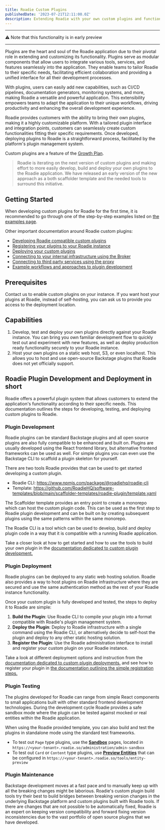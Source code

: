 ```yaml
---
title: Roadie Custom Plugins
publishedDate: '2023-07-21T12:11:00.0Z'
description: Extending Roadie with your own custom plugins and functionality
---
```



---

⚠️ Note that this functionality is in early preview

---


Plugins are the heart and soul of the Roadie application due to their pivotal role in extending and customizing its functionality. Plugins serve as modular components that allow users to integrate various tools, services, and features seamlessly into the application. They enable teams to tailor Roadie to their specific needs, facilitating efficient collaboration and providing a unified interface for all their development processes. 

With plugins, users can easily add new capabilities, such as CI/CD pipelines, documentation generators, monitoring systems, and more, making Roadie a versatile and powerful application. This extensibility empowers teams to adapt the application to their unique workflows, driving productivity and enhancing the overall development experience.

Roadie provides customers with the ability to bring their own plugins, making it a highly customizable platform. With a tailored plugin interface and integration points, customers can seamlessly create custom functionalities fitting their specific requirements. Once developed, deploying plugins to Roadie is a straightforward process, facilitated by the platform's plugin management system. 

Custom plugins are a feature of the [Growth Plan](/pricing/).



> Roadie is iterating on the next version of custom plugins and making effort to more easily develop, build and deploy your own plugins to the Roadie application.
We have released an early version of the new approach as a both scaffolder template and the needed tools to surround this initiative.


## Getting Started

When developing custom plugins for Roadie for the first time, it is recommended to go through one of the step-by-step examples listed on [the examples page](/docs/custom-plugins/examples/).


Other important documentation around Roadie custom plugins: 

* [Developing Roadie compatible custom plugins](/docs/custom-plugins/developing/)
* [Registering your plugins to your Roadie instance](/docs/custom-plugins/plugin-registration/)
* [Deploying your custom plugins](/docs/custom-plugins/deploying/)
* [Connecting to your internal infrastructure using the Broker](/docs/custom-plugins/connectivity/broker/)
* [Connecting to third party services using the proxy](/docs/custom-plugins/connectivity/proxy/)
* [Example workflows and approaches to plugin development](/docs/custom-plugins/examples/)


## Prerequisites

Contact us to enable custom plugins on your instance. If you want host your plugins at Roadie, instead of self-hosting, you can ask us to provide you access to the deployment location.

## Capabilities

1. Develop, test and deploy your own plugins directly against your Roadie instance. You can bring you own familiar development flow to quickly test out and  experiment with new features, as well as deploy production ready functionality securely to your Roadie instance.
2. Host your own plugins on a static web host, S3, or even localhost. This allows you to host and use open-source Backstage plugins that Roadie does not yet officially support.


## Roadie Plugin Development and Deployment in short


Roadie offers a powerful plugin system that allows customers to extend the application's functionality according to their specific needs. This documentation outlines the steps for developing, testing, and deploying custom plugins to Roadie.

### Plugin Development

Roadie plugins can be standard Backstage plugins and all open source plugins are also fully compatible to be enhanced and built on. Plugins are usually developed using the React frontend library, but alternative frontend frameworks can be used as well. For simple plugins you can even use the Backstage CLI to scaffold a plugin skeleton for yourself.

There are two tools Roadie provides that can be used to get started developing a custom plugin.

- Roadie CLI: https://www.npmjs.com/package/@roadiehq/roadie-cli
- Template: https://github.com/RoadieHQ/software-templates/blob/main/scaffolder-templates/roadie-plugin/template.yaml

The Scaffolder template provides an entry point to create a monorepo which can host the custom plugin code. This can be used as the first step to Roadie plugin development and can be built on by creating subsequent plugins using the same patterns within the same monorepo.

The Roadie CLI is a tool which can be used to develop, build and deploy plugin code in a way that it is compatible with a running Roadie application.


Take a closer look at how to get started and how to use the tools to build your own plugin in the [documentation dedicated to custom plugin development.](/docs/custom-plugins/developing/)


### Plugin Deployment

Roadie plugins can be deployed to any static web hosting solution. Roadie also provides a way to host plugins on Roadie infrastructure where they are secured and use the same authentication method as the rest of your Roadie instance functionality.

Once your custom plugin is fully developed and tested, the steps to deploy it to Roadie are simple:

1. **Build the Plugin**: Use Roadie CLI to compile your plugin into a format compatible with Roadie's plugin management system.
2. **Deploy the Plugin**: Deploy to Roadie infrastructure with a single command using the Roadie CLI, or alternatively decide to self-host the plugin and deploy to any other static hosting solution.
3. **Register the Plugin**: Use the Roadie administration interface to install and register your custom plugin on your Roadie instance.


Take a look at different deployment options and instruction from the [documentation dedicated to custom plugin deployments.](/docs/custom-plugins/deploying/) and see how to register your plugin in [the documentation outlining the simple registration steps.](/docs/custom-plugins/plugin-registration)


### Plugin Testing

The plugins developed for Roadie can range from simple React components to small applications built with other standard frontend development technologies. During the development cycle Roadie provides a safe sandbox mode where the plugin can be tested against mocked or real entities within the Roadie application. 

When using the Roadie provided template, you can also build and test the plugins in standalone mode using the standard test frameworks.  

* To test out `Page` type plugins, use the [**Sandbox**](/docs/details/sandbox-mode/) pages, located in `https://<your-tenant>.roadie.so/administration/admin-sandbox`
* To test out `Card` or `Content` type plugins, use [**Preview Entities**](/docs/details/previewing-changes/#using-the-entity-preview-page) that can be configured in `https://<your-tenant>.roadie.so/tools/entity-preview`


### Plugin Maintenance

Backstage development moves at a fast pace and to manually keep up with all the breaking changes might be laborious. Roadie's custom plugin build tools try their best to build bridges between breaking version changes in the underlying Backstage platform and custom plugins built with Roadie tools. If there are changes that are not possible to be automatically fixed, Roadie is an expert on keeping version compatibility and forward fixing version inconsistencies due to the vast portfolio of open source plugins that we have developed. 


